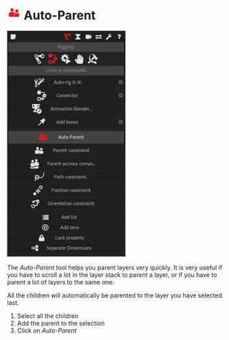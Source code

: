 # ![parent constraint icon](img/duik-icons/parent-icon-r.png) Auto-Parent

![Auto parent](img\duik-screenshots\S-Rigging\S-Rigging-Links&Constraints\autoParent.PNG)

The *Auto-Parent* tool helps you parent layers very quickly. It is very useful if you have to scroll a lot in the layer stack to parent a layer, or if you have to parent a lot of layers to the same one.

All the children will automatically be parented to the layer you have selected last.

1. Select all the children
2. Add the parent to the selection
3. Click on *Auto-Parent*